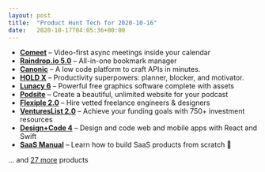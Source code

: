 ```yaml
---
layout: post
title:  "Product Hunt Tech for 2020-10-16"
date:   2020-10-17T04:05:36+00:00
---
```


* **[Comeet](https://www.producthunt.com/posts/comeet?utm_campaign=producthunt-api&utm_medium=api-v2&utm_source=Application%3A+Daily+Digest+RSS+v2+%28ID%3A+29748%29)** – Video-first async meetings inside your calendar
* **[Raindrop.io 5.0](https://www.producthunt.com/posts/raindrop-io-5-0?utm_campaign=producthunt-api&utm_medium=api-v2&utm_source=Application%3A+Daily+Digest+RSS+v2+%28ID%3A+29748%29)** – All-in-one bookmark manager
* **[Canonic](https://www.producthunt.com/posts/canonic?utm_campaign=producthunt-api&utm_medium=api-v2&utm_source=Application%3A+Daily+Digest+RSS+v2+%28ID%3A+29748%29)** – A low code platform to craft APIs in minutes.
* **[HOLD X](https://www.producthunt.com/posts/hold-x?utm_campaign=producthunt-api&utm_medium=api-v2&utm_source=Application%3A+Daily+Digest+RSS+v2+%28ID%3A+29748%29)** – Productivity superpowers: planner, blocker, and motivator.
* **[Lunacy 6](https://www.producthunt.com/posts/lunacy-6?utm_campaign=producthunt-api&utm_medium=api-v2&utm_source=Application%3A+Daily+Digest+RSS+v2+%28ID%3A+29748%29)** – Powerful free graphics software complete with assets
* **[Podsite](https://www.producthunt.com/posts/podsite?utm_campaign=producthunt-api&utm_medium=api-v2&utm_source=Application%3A+Daily+Digest+RSS+v2+%28ID%3A+29748%29)** – Create a beautiful, unlimited website for your podcast
* **[Flexiple 2.0](https://www.producthunt.com/posts/flexiple-2-0?utm_campaign=producthunt-api&utm_medium=api-v2&utm_source=Application%3A+Daily+Digest+RSS+v2+%28ID%3A+29748%29)** – Hire vetted freelance engineers & designers
* **[VenturesList 2.0](https://www.producthunt.com/posts/ventureslist-2-0?utm_campaign=producthunt-api&utm_medium=api-v2&utm_source=Application%3A+Daily+Digest+RSS+v2+%28ID%3A+29748%29)** – Achieve your funding goals with 750+ investment resources
* **[Design+Code 4](https://www.producthunt.com/posts/design-code-4?utm_campaign=producthunt-api&utm_medium=api-v2&utm_source=Application%3A+Daily+Digest+RSS+v2+%28ID%3A+29748%29)** – Design and code web and mobile apps with React and Swift
* **[SaaS Manual](https://www.producthunt.com/posts/saas-manual?utm_campaign=producthunt-api&utm_medium=api-v2&utm_source=Application%3A+Daily+Digest+RSS+v2+%28ID%3A+29748%29)** – Learn how to build SaaS products from scratch 🚀

… and [27 more](https://www.producthunt.com/tech) products